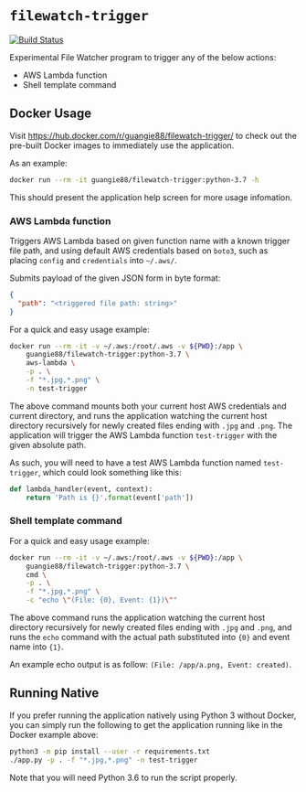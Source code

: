 # `filewatch-trigger`

[![Build Status](https://travis-ci.org/guangie88/filewatch-trigger.svg?branch=master)](https://travis-ci.org/guangie88/filewatch-trigger)

Experimental File Watcher program to trigger any of the below actions:

- AWS Lambda function
- Shell template command

## Docker Usage

Visit <https://hub.docker.com/r/guangie88/filewatch-trigger/> to check out the
pre-built Docker images to immediately use the application.

As an example:

```bash
docker run --rm -it guangie88/filewatch-trigger:python-3.7 -h
```

This should present the application help screen for more usage infomation.

### AWS Lambda function

Triggers AWS Lambda based on given function name with a known trigger file path,
and using default AWS credentials based on `boto3`, such as placing `config` and
`credentials` into `~/.aws/`.

Submits payload of the given JSON form in byte format:

```json
{
  "path": "<triggered file path: string>"
}
```

For a quick and easy usage example:

```bash
docker run --rm -it -v ~/.aws:/root/.aws -v ${PWD}:/app \
    guangie88/filewatch-trigger:python-3.7 \
    aws-lambda \
    -p . \
    -f "*.jpg,*.png" \
    -n test-trigger
```

The above command mounts both your current host AWS credentials and current
directory, and runs the application watching the current host directory
recursively for newly created files ending with `.jpg` and `.png`. The
application will trigger the AWS Lambda function `test-trigger` with the given
absolute path.

As such, you will need to have a test AWS Lambda function named `test-trigger`,
which could look something like this:

```python
def lambda_handler(event, context):
    return 'Path is {}'.format(event['path'])
```

### Shell template command

For a quick and easy usage example:

```bash
docker run --rm -it -v ~/.aws:/root/.aws -v ${PWD}:/app \
    guangie88/filewatch-trigger:python-3.7 \
    cmd \
    -p . \
    -f "*.jpg,*.png" \
    -c "echo \"(File: {0}, Event: {1})\""
```

The above command runs the application watching the current host directory
recursively for newly created files ending with `.jpg` and `.png`, and runs
the `echo` command with the actual path substituted into `{0}` and event name
into `{1}`.

An example echo output is as follow: `(File: /app/a.png, Event: created)`.

## Running Native

If you prefer running the application natively using Python 3 without Docker,
you can simply run the following to get the application running like in the
Docker example above:

```bash
python3 -m pip install --user -r requirements.txt
./app.py -p . -f "*.jpg,*.png" -n test-trigger
```

Note that you will need Python 3.6 to run the script properly.
